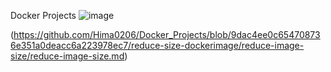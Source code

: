 Docker Projects
![image](https://github.com/user-attachments/assets/f3a46a66-71e1-4a5b-9761-abb2e4b37913)

(https://github.com/Hima0206/Docker_Projects/blob/9dac4ee0c654708736e351a0deacc6a223978ec7/reduce-size-dockerimage/reduce-image-size/reduce-image-size.md)

